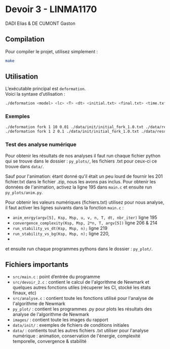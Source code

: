 # Devoir 3 - LINMA1170 
DADI Elias & DE CUMONT Gaston

## Compilation

Pour compiler le projet, utilisez simplement :

```bash
make
```

## Utilisation

L’exécutable principal est `deformation`.  
Voici la syntaxe d’utilisation :

```bash
./deformation <model> <lc> <T> <dt> <initial.txt> <final.txt> <time.txt> <I>
```
### Exemples

```bash
./deformation fork 1 10 0.01 ./data/init/initial_fork_1.0.txt ./data/results/final.txt ./data/results/time.txt 5
./deformation fork 1 2 0.1 ./data/init/initial_fork_1.0.txt ./data/results/final.txt ./data/results/time.txt 2
```

### Test des analyse numérique

Pour obtenir les résultats de nos analyses il faut run chaque fichier python qui se trouve dans le dossier : `py_plots/`, les fichiers .txt pour ceux-ci ce trouve dans `data/`.

Sauf pour l'animation: étant donné qu'il était un peu lourd de fournir les 201 fichier.txt dans le fichier .zip, nous les avons pas inclus. Pour obtenir les données de l'animation, activez la ligne 195 dans `main.c` et ensuite run `py_plots/anim.py`.

Pour obtenir les valeurs numériques (fichiers.txt) utilisez pour nous analyse, il faut activer les lignes suivants dans la fonction `main.c` :
- `anim_enrgy(argv[5], Ksp, Msp, u, v, n, T, dt, nbr_iter)`  ligne 195
- `convergence_complexity(Ksp, Msp, 2*n, T, argv[5])`  ligne 206 & 214
- `run_stability_vs_dt(Ksp, Msp, n);` ligne 219
- `run_stability_vs_bg(Ksp, Msp, n);` ligne 220,
- 
et ensuite run chaque programmes pythons dans le dossier : `py_plot/`.

## Fichiers importants

- `src/main.c` : point d’entrée du programme
- `src/devoir_2.c` : contient le calcul de l'algorithme de Newmark et quelques autres fonctions utiles (récuperer les CI, stocké les états finaux, etc)
- `src/analyse.c` : contient toute les fonctions utilisé pour l'analyse de l'algorithme de Newmark
- `py_plot/` : contient les programmes .py pour plots les résultats des analyse de l'algorithme de Newmark
- `images/` : contient toute les images du rapport
- `data/init/` : exemples de fichiers de conditions initiales
- `data/` : contients tout les autres fichiers .txt utiliser pour l'analyse numérique : animation, conservation de l'énergie, complexité temporelle, convergence & stabilité
